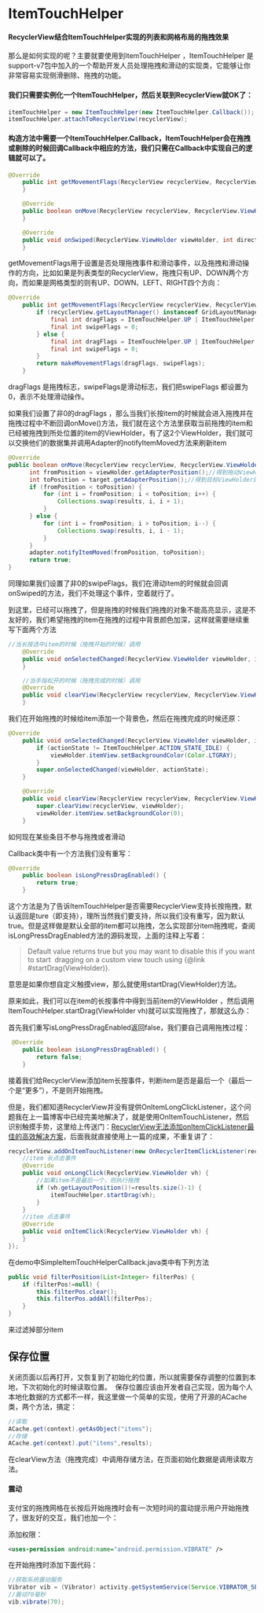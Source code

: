 # ItemTouchHelper

#### RecyclerView结合ItemTouchHelper实现的列表和网格布局的拖拽效果

那么是如何实现的呢？主要就要使用到ItemTouchHelper ，ItemTouchHelper 是support-v7包中加入的一个帮助开发人员处理拖拽和滑动的实现类，它能够让你非常容易实现侧滑删除、拖拽的功能。

#### 我们只需要实例化一个ItemTouchHelper，然后关联到RecyclerView就OK了：

```java
itemTouchHelper = new ItemTouchHelper(new ItemTouchHelper.Callback());
itemTouchHelper.attachToRecyclerView(recyclerView);
```

#### 构造方法中需要一个ItemTouchHelper.Callback，ItemTouchHelper会在拖拽或剔除的时候回调Callback中相应的方法，我们只需在Callback中实现自己的逻辑就可以了。

```java
@Override
    public int getMovementFlags(RecyclerView recyclerView, RecyclerView.ViewHolder viewHolder) {
    }

    @Override
    public boolean onMove(RecyclerView recyclerView, RecyclerView.ViewHolder viewHolder, RecyclerView.ViewHolder target) {
    }

    @Override
    public void onSwiped(RecyclerView.ViewHolder viewHolder, int direction) {
    }
```

getMovementFlags用于设置是否处理拖拽事件和滑动事件，以及拖拽和滑动操作的方向，比如如果是列表类型的RecyclerView，拖拽只有UP、DOWN两个方向，而如果是网格类型的则有UP、DOWN、LEFT、RIGHT四个方向：

```java
@Override
    public int getMovementFlags(RecyclerView recyclerView, RecyclerView.ViewHolder viewHolder) {
        if (recyclerView.getLayoutManager() instanceof GridLayoutManager) {
            final int dragFlags = ItemTouchHelper.UP | ItemTouchHelper.DOWN | ItemTouchHelper.LEFT | ItemTouchHelper.RIGHT;
            final int swipeFlags = 0;
        } else {
            final int dragFlags = ItemTouchHelper.UP | ItemTouchHelper.DOWN;
            final int swipeFlags = 0; 
        }
        return makeMovementFlags(dragFlags, swipeFlags);
    }
```

dragFlags 是拖拽标志，swipeFlags是滑动标志，我们把swipeFlags 都设置为0，表示不处理滑动操作。

如果我们设置了非0的dragFlags ，那么当我们长按item的时候就会进入拖拽并在拖拽过程中不断回调onMove()方法，我们就在这个方法里获取当前拖拽的item和已经被拖拽到所处位置的item的ViewHolder，有了这2个ViewHolder，我们就可以交换他们的数据集并调用Adapter的notifyItemMoved方法来刷新item

```java
@Override
public boolean onMove(RecyclerView recyclerView, RecyclerView.ViewHolder viewHolder, RecyclerView.ViewHolder target) {
      int fromPosition = viewHolder.getAdapterPosition();//得到拖动ViewHolder的position
      int toPosition = target.getAdapterPosition();//得到目标ViewHolder的position
      if (fromPosition < toPosition) {
          for (int i = fromPosition; i < toPosition; i++) {
              Collections.swap(results, i, i + 1);
          }
      } else {
          for (int i = fromPosition; i > toPosition; i--) {
              Collections.swap(results, i, i - 1);
          }
      }
      adapter.notifyItemMoved(fromPosition, toPosition);
      return true;
}
```

同理如果我们设置了非0的swipeFlags，我们在滑动item的时候就会回调onSwiped的方法，我们不处理这个事件，空着就行了。

到这里，已经可以拖拽了，但是拖拽的时候我们拖拽的对象不能高亮显示，这是不友好的，我们希望拖拽的Item在拖拽的过程中背景颜色加深，这样就需要继续重写下面两个方法

```java
//当长按选中item的时候（拖拽开始的时候）调用
    @Override
    public void onSelectedChanged(RecyclerView.ViewHolder viewHolder, int actionState) {
    }

    //当手指松开的时候（拖拽完成的时候）调用
    @Override
    public void clearView(RecyclerView recyclerView, RecyclerView.ViewHolder viewHolder) {
    }
```

我们在开始拖拽的时候给item添加一个背景色，然后在拖拽完成的时候还原：

```java
@Override
    public void onSelectedChanged(RecyclerView.ViewHolder viewHolder, int actionState) {
        if (actionState != ItemTouchHelper.ACTION_STATE_IDLE) {
            viewHolder.itemView.setBackgroundColor(Color.LTGRAY);
        }
        super.onSelectedChanged(viewHolder, actionState);
    }

    @Override
    public void clearView(RecyclerView recyclerView, RecyclerView.ViewHolder viewHolder) {
        super.clearView(recyclerView, viewHolder);
        viewHolder.itemView.setBackgroundColor(0);
    }
```

如何现在某些条目不参与拖拽或者滑动

Callback类中有一个方法我们没有重写：

```java
@Override
    public boolean isLongPressDragEnabled() {
        return true;
    }
```

这个方法是为了告诉ItemTouchHelper是否需要RecyclerView支持长按拖拽，默认返回是ture（即支持），理所当然我们要支持，所以我们没有重写，因为默认true。但是这样做是默认全部的item都可以拖拽，怎么实现部分item拖拽呢，查阅isLongPressDragEnabled方法的源码发现，上面的注释上写着：

> Default value returns true but you may want to disable this if you want to start 
> dragging on a custom view touch using {@link #startDrag(ViewHolder)}.

意思是如果你想自定义触摸view，那么就使用startDrag(ViewHolder)方法。

原来如此，我们可以在item的长按事件中得到当前item的ViewHolder ，然后调用ItemTouchHelper.startDrag(ViewHolder vh)就可以实现拖拽了，那就这么办：

首先我们重写isLongPressDragEnabled返回false，我们要自己调用拖拽过程：

```java
 @Override
    public boolean isLongPressDragEnabled() {
        return false;
    }
```

接着我们给RecyclerView添加item长按事件，判断item是否是最后一个（最后一个是“更多”），不是则开始拖拽。

但是，我们都知道RecyclerView并没有提供OnItemLongClickListener，这个问题我在上一篇博客中已经完美地解决了，就是使用OnItemTouchListener，然后识别触摸手势，这里给上传送门：[RecyclerView无法添加onItemClickListener最佳的高效解决方案](http://blog.csdn.net/liaoinstan/article/details/51200600)，后面我就直接使用上一篇的成果，不重复讲了：

```java
recyclerView.addOnItemTouchListener(new OnRecyclerItemClickListener(recyclerView) {
    //item 长点击事件
    @Override
    public void onLongClick(RecyclerView.ViewHolder vh) {
        //如果item不是最后一个，则执行拖拽
        if (vh.getLayoutPosition()!=results.size()-1) {
            itemTouchHelper.startDrag(vh);
        }
    }
    //item 点击事件
    @Override
    public void onItemClick(RecyclerView.ViewHolder vh) {
    }
});
```

在demo中SimpleItemTouchHelperCallback.java类中有下列方法

```java
public void filterPosition(List<Integer> filterPos) {
    if (filterPos!=null) {
        this.filterPos.clear();
        this.filterPos.addAll(filterPos);
    }
}
```

来过滤掉部分item

## 保存位置

关闭页面以后再打开，又恢复到了初始化的位置，所以就需要保存调整的位置到本地，下次初始化的时候读取位置。 
保存位置应该由开发者自己实现，因为每个人本地化数据的方式都不一样，我这里做一个简单的实现，使用了开源的ACache类，两个方法，搞定：

```java
//读取
ACache.get(context).getAsObject("items");
//存储
ACache.get(context).put("items",results);
```

在clearView方法（拖拽完成）中调用存储方法，在页面初始化数据是调用读取方法。

#### 震动

支付宝的拖拽网格在长按后开始拖拽时会有一次短时间的震动提示用户开始拖拽了，很友好的交互，我们也加一个：

添加权限：

```xml
<uses-permission android:name="android.permission.VIBRATE" />
```

在开始拖拽时添加下面代码：

```java
//获取系统震动服务
Vibrator vib = (Vibrator) activity.getSystemService(Service.VIBRATOR_SERVICE);
//震动70毫秒
vib.vibrate(70);
```
